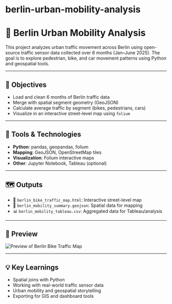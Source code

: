# berlin-urban-mobility-analysis
# 🚦 Berlin Urban Mobility Analysis

This project analyzes urban traffic movement across Berlin using open-source traffic sensor data collected over 6 months (Jan–June 2025). The goal is to explore pedestrian, bike, and car movement patterns using Python and geospatial tools.

---

## 📌 Objectives

- Load and clean 6 months of Berlin traffic data
- Merge with spatial segment geometry (GeoJSON)
- Calculate average traffic by segment (bikes, pedestrians, cars)
- Visualize in an interactive street-level map using `folium`

---

## 🧰 Tools & Technologies

- **Python**: pandas, geopandas, folium
- **Mapping**: GeoJSON, OpenStreetMap tiles
- **Visualization**: Folium interactive maps
- **Other**: Jupyter Notebook, Tableau (optional)

---

## 🗺️ Outputs

- 📍 `berlin_bike_traffic_map.html`: Interactive street-level map
- 📁 `berlin_mobility_summary.geojson`: Spatial data for mapping
- 📊 `berlin_mobility_tableau.csv`: Aggregated data for Tableau/analysis

---

## 📸 Preview

![Preview of Berlin Bike Traffic Map](screenshots/preview.png)

---

## 💡 Key Learnings

- Spatial joins with Python
- Working with real-world traffic sensor data
- Urban mobility and geospatial storytelling
- Exporting for GIS and dashboard tools

